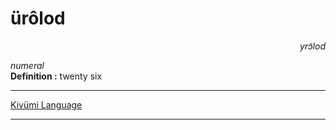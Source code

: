 
# ürôlod

<div align="right"><i>yrɔ̃lod</i></div>

*numeral*  
**Definition :** twenty six  

---

[Kivümi Language](../README.md)

---
